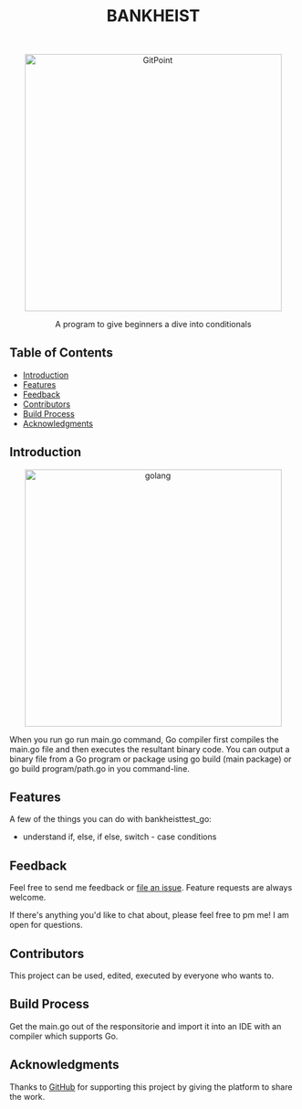 <h1 align="center"> BANKHEIST </h1> <br>
<p align="center">
  <a href="https:https://github.com/solidphoenix/bankheisttest_go/blob/master/main.go">
    <img alt="GitPoint" title="BANKHEIST" src="https://www.seekpng.com/png/full/208-2084541_thief-robber-png-cartoon-bank-robber-png.png" width="450">
  </a>
</p>

<p align="center">
  A program to give beginners a dive into conditionals
</p>

<!-- START doctoc generated TOC please keep comment here to allow auto update -->
<!-- DON'T EDIT THIS SECTION, INSTEAD RE-RUN doctoc TO UPDATE -->
## Table of Contents

- [Introduction](#introduction)
- [Features](#features)
- [Feedback](#feedback)
- [Contributors](#contributors)
- [Build Process](#build-process)
- [Acknowledgments](#acknowledgments)

<!-- END doctoc generated TOC please keep comment here to allow auto update -->

## Introduction
<p align="center">
 <img alt="golang" title="Go-Programminglanguages" src="https://upload.wikimedia.org/wikipedia/commons/thumb/0/05/Go_Logo_Blue.svg/1920px-Go_Logo_Blue.svg.png" width="450">
</p>
When you run go run main.go command, Go compiler first compiles the main.go file and then executes the resultant binary code. You can output a binary file from a Go program or package using go build <package-name> (main package) or go build program/path.go in you command-line.


## Features

A few of the things you can do with bankheisttest_go:

  - understand if, else, if else, switch - case conditions

## Feedback

Feel free to send me feedback or [file an issue](https://github.com/solidphoenix/bankheisttest_go/issues/new). Feature requests are always welcome.

If there's anything you'd like to chat about, please feel free to pm me! I am open for questions.

## Contributors

This project can be used, edited, executed by everyone who wants to.

## Build Process

Get the main.go out of the responsitorie and import it into an IDE with an compiler which supports Go.


## Acknowledgments

Thanks to [GitHub](https://www.github.com) for supporting this project by giving the platform to share the work.
